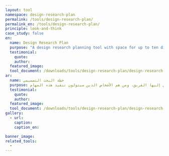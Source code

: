 ```yaml
---
layout: tool
namespace: design-research-plan
permalink: /tools/design-research-plan/
permalink_en: /tools/design-research-plan/
principle: look-and-think
case_study: false
en:
  name: Design Research Plan
  purpose: "A design research planning tool with space for up to ten different techniques to acquire different pieces of information. Researching each point requires teams to think and answer questions such as, what will they ask, how will they document their findings, and who will be doing what?"
  testimonial:
    quote:
    author:
  featured_image:
  tool_document: /downloads/tools/design-research-plan/design-research-plan-en.pdf
ar:
  name: خطة البحث التصميمي
  purpose: تحتوي أداة تخطيط البحث التصميمي على مساحة تتسع لعشر تقنيات مختلفة لاكتساب عدة أجزاء من المعلومات. يتطلب البحث في كل نقطة عدة فرق للتفكير بالأسئلة والإجابة عليها، من مثل، ما هي الأسئلة المطروحة، وكيف سيتم توثيق النتائج التي توصل إليها الفريق، ومن هم الأشخاص الذين سيتولون تنفيذ هذه المهام.
  testimonial:
    quote:
    author:
  featured_image:
  tool_document: /downloads/tools/design-research-plan/design-research-plan-ar.pdf
gallery:
  - url:
    caption:
    caption_en:

banner_image:
related_tools:
  -
---
```

